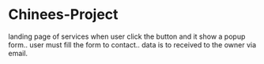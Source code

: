 # Chinees-Project
landing page of services when user click the button and it show a popup form.. user must fill the form to contact.. data is to received to the owner via email.
